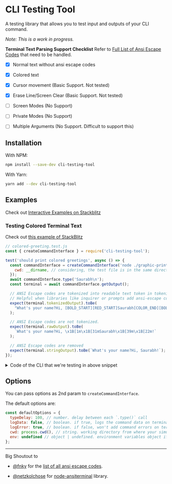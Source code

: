 # CLI Testing Tool

A testing library that allows you to test input and outputs of your CLI command.

*Note: This is a work in progress.*

**Terminal Text Parsing Support Checklist**
Refer to [Full List of Ansi Escape Codes](https://gist.github.com/fnky/458719343aabd01cfb17a3a4f7296797) that need to be handled.
- [x] Normal text without ansi escape codes
- [x] Colored text
- [x] Cursor movement (Basic Support. Not tested)
- [x] Erase Line/Screen Clear (Basic Support. Not tested)
- [ ] Screen Modes (No Support)
- [ ] Private Modes (No Support)
- [ ] Multiple Arguments (No Support. Difficult to support this)



## Installation

With NPM:
```sh
npm install --save-dev cli-testing-tool 
```

With Yarn:
```sh
yarn add --dev cli-testing-tool
```

## Examples

Check out [Interactive Examples on Stackblitz](https://stackblitz.com/edit/node-kfod5b?file=examples%2Fprompts%2Fprompts.test.js)

### Testing Colored Terminal Text

Check out [this example of StackBlitz](https://stackblitz.com/edit/node-kfod5b?file=examples%2Fgraphic-hello-world%2Fgraphic-hello-world.test.js)

```js
// colored-greeting.test.js
const { createCommandInterface } = require('cli-testing-tool');

test('should print colored greetings', async () => {
  const commandInterface = createCommandInterface('node ./graphic-print.js', {
    cwd: __dirname, // considering, the test file is in the same directory as the cli file
  });
  await commandInterface.type('Saurabh\n');
  const terminal = await commandInterface.getOutput();

  // ANSI Escape codes are tokenized into readable text token in tokenizedOutput
  // Helpful when libraries like inquirer or prompts add ansi-escape codes.
  expect(terminal.tokenizedOutput).toBe(
    "What's your name?Hi, [BOLD_START][RED_START]Saurabh[COLOR_END][BOLD_END]!"
  );

  // ANSI Escape codes are not tokenized.
  expect(terminal.rawOutput).toBe(
    `What's your name?Hi, \x1B[1m\x1B[31mSaurabh\x1B[39m\x1B[22m!`
  );

  // ANSI Escape codes are removed
  expect(terminal.stringOutput).toBe(`What's your name?Hi, Saurabh!`);
});

```

<details>
<summary>Code of the CLI that we're testing in above snippet</summary>

```js
// colored-greeting.js
const readline = require('readline').createInterface({
  input: process.stdin,
  output: process.stdout
});

const bold = (str) => `\x1b[1m${str}\x1b[22m`;
const red = (str) => `\x1b[31m${str}\x1b[39m`;

readline.question(`What's your name?`, (name) => {
  console.log(`Hi, ${bold(red('Saurabh'))}!`);
  readline.close();
});

```

</details>



## Options

You can pass options as 2nd param to `createCommandInterface`.

The default options are:
```js
const defaultOptions = {
  typeDelay: 100, // number. delay between each `.type()` call
  logData: false, // boolean. if true, logs the command data on terminal
  logError: true, // boolean. if false, won't add command errors on terminal
  cwd: process.cwd(), // string. working directory from where your simulated command is executed
  env: undefined // object | undefined. environment variables object if there are any
};
```

----

Big Shoutout to 
- [@fnky](https://github.com/fnky) for the [list of all ansi escape codes](https://gist.github.com/fnky/458719343aabd01cfb17a3a4f7296797).

- [@netzkolchose](https://github.com/netzkolchose) for [node-ansiterminal](https://github.com/netzkolchose/node-ansiterminal) library.